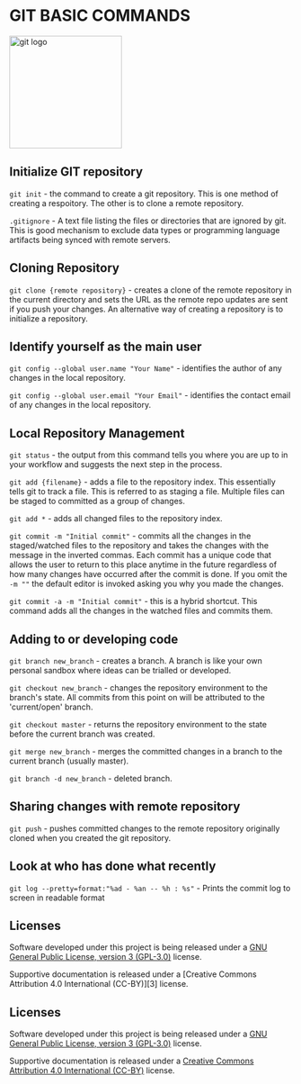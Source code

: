 # GIT BASIC COMMANDS

<img src="https://git-scm.com/images/logos/downloads/Git-Logo-2Color.png" alt="git logo" width=200>

## Initialize GIT repository

`git init` - the command to create a git repository. This is one method of creating a respoitory. The other is to clone a remote repository.

`.gitignore` - A text file listing the files or directories that are ignored by git. This is good mechanism to exclude data types or programming language artifacts being synced with remote servers.

## Cloning Repository

`git clone {remote repository}` - creates a clone of the remote repository in the current directory and sets the URL as the remote repo updates are sent if you push your changes. An alternative way of creating a repository is to initialize a repository.

## Identify yourself as the main user

`git config --global user.name "Your Name"` - identifies the author of any changes in the local repository.

`git config --global user.email "Your Email"` - identifies the contact email of any changes in the local repository.

## Local Repository Management

`git status` - the output from this command tells you where you are up to in your workflow and suggests the next step in the process.

`git add {filename}` - adds a file to the repository index. This essentially tells git to track a file. This is referred to as staging a file.  Multiple files can be staged to committed as a group of changes.

`git add *` - adds all changed files to the repository index.

`git commit -m "Initial commit"` - commits all the changes in the staged/watched files to the repository and takes the changes with the message in the inverted commas. Each commit has a unique code that allows the user to return to this place anytime in the future regardless of how many changes have occurred after the commit is done. If you omit the `-m ""` the default editor is invoked asking you why you made the changes. 

`git commit -a -m "Initial commit"` - this is a hybrid shortcut. This command adds all the changes in the watched files and commits them.

## Adding to or developing code

`git branch new_branch` - creates a branch. A branch is like your own personal sandbox where ideas can be trialled or developed. 

`git checkout new_branch` - changes the repository environment to the branch's state. All commits from this point on will be attributed to the 'current/open' branch.

`git checkout master` - returns the repository environment to the state before the current branch was created.

`git merge new_branch` - merges the committed changes in a branch to the current branch (usually master).

`git branch -d new_branch` - deleted branch.

## Sharing changes with remote repository

`git push` - pushes committed changes to the remote repository originally cloned when you created the git repository.

## Look at who has done what recently

`git log --pretty=format:"%ad - %an -- %h : %s"` - Prints the commit log to screen in readable format

## Licenses

Software developed under this project is being released under a [GNU General Public License, version 3 (GPL-3.0)][2] license.

Supportive documentation is released under a [Creative Commons Attribution 4.0 International (CC-BY)][3] license.


## Licenses

Software developed under this project is being released under a [GNU General Public License, version 3 (GPL-3.0)][1] license.

Supportive documentation is released under a [Creative Commons Attribution 4.0 International (CC-BY)][2] license.


[1]: https://opensource.org/licenses/GPL-3.0
[2]: https://creativecommons.org/licenses/by/4.0/legalcode



